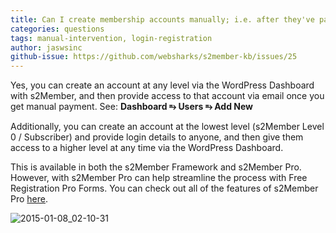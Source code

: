```yaml
---
title: Can I create membership accounts manually; i.e. after they've paid me?
categories: questions
tags: manual-intervention, login-registration
author: jaswsinc
github-issue: https://github.com/websharks/s2member-kb/issues/25
---
```


Yes, you can create an account at any level via the WordPress Dashboard with s2Member, and then provide access to that account via email once you get manual payment. See: **Dashboard ⥱ Users ⥱ Add New**

Additionally, you can create an account at the lowest level (s2Member Level 0 / Subscriber) and provide login details to anyone, and then give them access to a higher level at any time via the WordPress Dashboard.

This is available in both the s2Member Framework and s2Member Pro. However, with s2Member Pro can help streamline the process with Free Registration Pro Forms. You can check out all of the features of s2Member Pro [here](http://www.s2member.com/pro/#!s2-tab-jump=s2-pro-features).

![2015-01-08_02-10-31](https://cloud.githubusercontent.com/assets/1563559/5661736/948d0cb0-96db-11e4-911a-1a7d72e17f87.png)